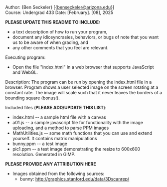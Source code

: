 Author: {Ben Seckeler} [{benseckeler@arizona.edu}]  
Course: Undergrad 433
Date: [February]. [08], 2025

**PLEASE UPDATE THIS README TO INCLUDE:**
* a text description of how to run your program, 
* document any idiosyncrasies, behaviors, or bugs of note that you want us to be aware of when grading, and
* any other comments that you feel are relevant.

Executing program:
* Open the file "index.html" in a web browser that supports JavaScript and WebGL.


Description:
The program can be run by opening the index.html file in a browser. Program shows a user selected image on the screen rotating at a constant rate. The image will scale such that it never leaves the borders of a bounding square (bonus!).

Included files (**PLEASE ADD/UPDATE THIS LIST**):
* index.html    -- a sample html file with a canvas
* a01.js        -- a sample javascript file for functionality with the image uploading, and a method to parse PPM images
* MathUtilities.js		-- some math functions that you can use and extend yourself. It contains matrix manipulations
* bunny.ppm     -- a test image
* pic1.ppm -- a test image demonstrating the resize to 600x600 resolution. Generated in GIMP.


**PLEASE PROVIDE ANY ATTRIBUTION HERE**
* Images obtained from the following sources:
  * bunny: http://graphics.stanford.edu/data/3Dscanrep/  

